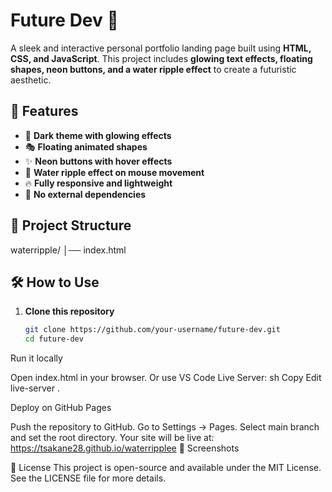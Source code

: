 # Future Dev 🚀

A sleek and interactive personal portfolio landing page built using **HTML, CSS, and JavaScript**. This project includes **glowing text effects, floating shapes, neon buttons, and a water ripple effect** to create a futuristic aesthetic.

## 🚀 Features

- 🌌 **Dark theme with glowing effects**
- 🎭 **Floating animated shapes**
- ✨ **Neon buttons with hover effects**
- 🌊 **Water ripple effect on mouse movement**
- 🔥 **Fully responsive and lightweight**
- 📜 **No external dependencies**

## 📂 Project Structure

waterripple/ │── index.html

## 🛠️ How to Use

1. **Clone this repository**
   ```sh
   git clone https://github.com/your-username/future-dev.git
   cd future-dev
Run it locally

Open index.html in your browser.
Or use VS Code Live Server:
sh
Copy
Edit
live-server .

Deploy on GitHub Pages

Push the repository to GitHub.
Go to Settings → Pages.
Select main branch and set the root directory.
Your site will be live at: https://tsakane28.github.io/waterripplee
🎨 Screenshots

📜 License
This project is open-source and available under the MIT License. See the LICENSE file for more details.

